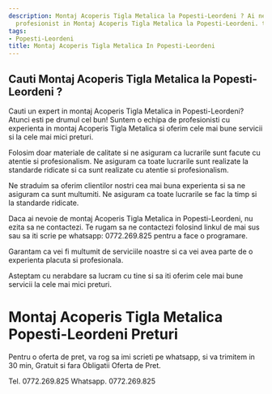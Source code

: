 ```yaml
---
description: Montaj Acoperis Tigla Metalica la Popesti-Leordeni ? Ai nevoie de un
  profesionist in Montaj Acoperis Tigla Metalica la Popesti-Leordeni. tel. 0772.269.825
tags:
- Popesti-Leordeni
title: Montaj Acoperis Tigla Metalica In Popesti-Leordeni
---
```



## Cauti Montaj Acoperis Tigla Metalica la Popesti-Leordeni ?


Cauti un expert in montaj Acoperis Tigla Metalica in Popesti-Leordeni? Atunci esti pe drumul cel bun! Suntem o echipa de profesionisti cu experienta in montaj Acoperis Tigla Metalica si oferim cele mai bune servicii si la cele mai mici preturi.

Folosim doar materiale de calitate si ne asiguram ca lucrarile sunt facute cu atentie si profesionalism. Ne asiguram ca toate lucrarile sunt realizate la standarde ridicate si ca sunt realizate cu atentie si profesionalism.

Ne straduim sa oferim clientilor nostri cea mai buna experienta si sa ne asiguram ca sunt multumiti. Ne asiguram ca toate lucrarile se fac la timp si la standarde ridicate.

Daca ai nevoie de montaj Acoperis Tigla Metalica in Popesti-Leordeni, nu ezita sa ne contactezi. Te rugam sa ne contactezi folosind linkul de mai sus sau sa iti scrie pe whatsapp: 0772.269.825 pentru a face o programare. 

Garantam ca vei fi multumit de serviciile noastre si ca vei avea parte de o experienta placuta si profesionala. 

Asteptam cu nerabdare sa lucram cu tine si sa iti oferim cele mai bune servicii la cele mai mici preturi.

# Montaj Acoperis Tigla Metalica Popesti-Leordeni Preturi
Pentru o oferta de pret, va rog sa imi scrieti pe whatsapp, si va trimitem in 30 min, Gratuit si fara Obligatii Oferta de Pret.

Tel. 0772.269.825
Whatsapp. 0772.269.825